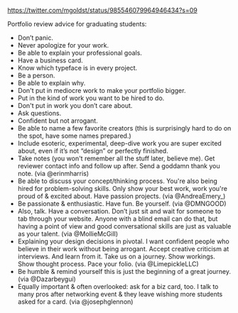 https://twitter.com/mgoldst/status/985546079964946434?s=09

Portfolio review advice for graduating students:

- Don’t panic.
- Never apologize for your work.
- Be able to explain your professional goals.
- Have a business card.
- Know which typeface is in every project.
- Be a person.
- Be able to explain why.
- Don't put in mediocre work to make your portfolio bigger.
- Put in the kind of work you want to be hired to do.
- Don't put in work you don’t care about.
- Ask questions.
- Confident but not arrogant.
- Be able to name a few favorite creators (this is surprisingly hard to do on the spot, have some names prepared.)
- Include esoteric, experimental, deep-dive work you are super excited about, even if it’s not “design” or perfectly finished.
- Take notes (you won't remember all the stuff later, believe me). Get reviewer contact info and follow up after. Send a goddamn thank you note. (via @erinmharris)
- Be able to discuss your concept/thinking process. You're also being hired for problem-solving skills. Only show your best work, work you're proud of & excited about. Have passion projects. (via @AndreaEmery_)
- Be passionate & enthusiastic. Have fun. Be yourself. (via @DMNGOOD)
- Also, talk. Have a conversation. Don’t just sit and wait for someone to tab through your website. Anyone with a blind email can do that, but having a point of view and good conversational skills are just as valuable as your talent. (via @MollieMcGill)
- Explaining your design decisions in pivotal. I want confident people who believe in their work without being arrogant. Accept creative criticism at interviews. And learn from it.  Take us on a journey. Show workings. Show thought process. Pace your folio. (via @LimepickleLLC)
- Be humble & remind yourself this is just the beginning of a great journey. (via @Dazarbeygui)
- Equally important & often overlooked: ask for a biz card, too. I talk to many pros after networking event & they leave wishing more students asked for a card. (via @josephglennon)
